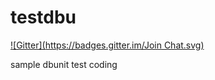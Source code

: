 testdbu
=======
[![Gitter](https://badges.gitter.im/Join Chat.svg)](https://gitter.im/fubabz/testdbu?utm_source=badge&utm_medium=badge&utm_campaign=pr-badge&utm_content=badge)

sample dbunit test coding
